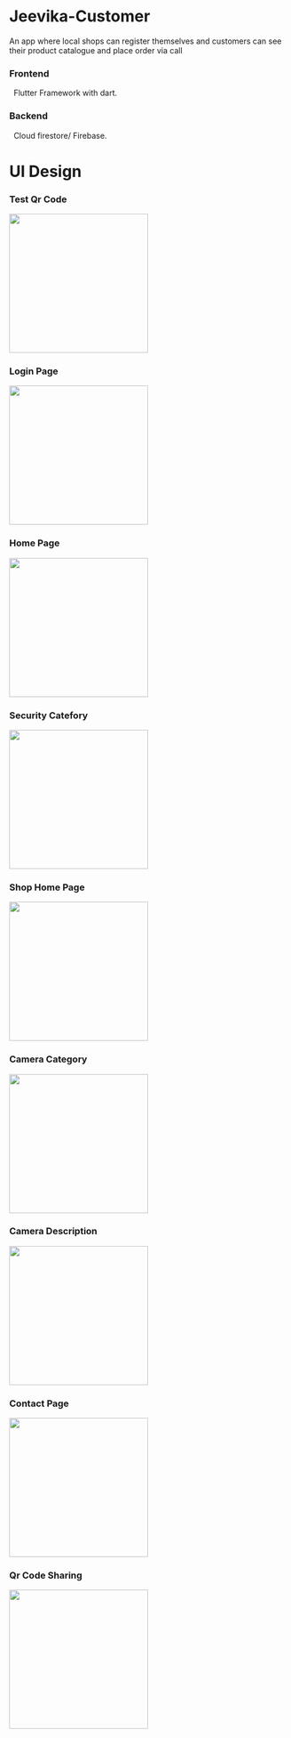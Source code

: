 # Jeevika-Customer
An app where local shops can register themselves and customers can see their product catalogue and place order via call 
 
 <h3>Frontend</h3>
 &nbsp&nbspFlutter Framework with dart.
 <h3>Backend</h3>
    &nbsp&nbspCloud firestore/ Firebase.
    
   # UI Design   
  
  
  <h3>Test Qr Code</h3>
  <img src="images/qrshare.jpeg"  width="250"> 
 
  
  <h3>Login Page</h3>
  <img src="images/login.jpeg"  width="250"> 
   
  <h3>Home Page</h3> 
 <img src="images/home.jpeg" width="250">

 <h3>Security Catefory</h3> 
 <img src="images/security.jpeg" width="250">

<h3>Shop Home Page</h3> 
 <img src="images/dan.jpeg" width="250">
 
<h3>Camera Category</h3> 
 <img src="images/cam.jpeg" width="250" >
 
 <h3>Camera Description</h3> 
 <img src="images/camtype.jpeg" width="250" >
 
 
 <h3>Contact Page</h3> 
 <img src="images/contact.jpeg" width="250" >
 
 
 <h3>Qr Code Sharing</h3> 
 <img src="images/qrshare.jpeg" width="250" >
 
